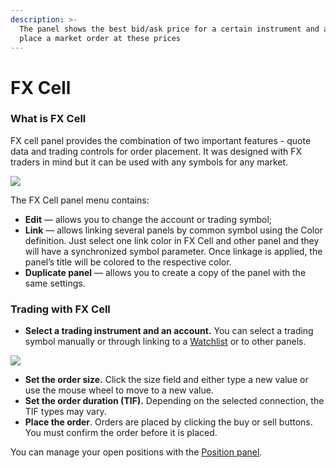 ```yaml
---
description: >-
  The panel shows the best bid/ask price for a certain instrument and allows to
  place a market order at these prices
---
```


# FX Cell

### What is FX Cell

FX cell panel provides the combination of two important features - quote data and trading controls for order placement. It was designed with FX traders in mind but it can be used with any symbols for any market.

![ ](../.gitbook/assets/fx-cell-general-view.png)

The FX Cell panel menu contains:

* **Edit**  — allows you to change the account or trading symbol;
* **Link** —  allows linking several panels by common symbol using the Color definition. Just select one link color in FX Cell and other panel and they will have a synchronized symbol parameter. Once linkage is applied, the panel’s title will be colored to the respective color.
* **Duplicate panel** — allows you to create a copy of the panel with the same settings.

### Trading with FX Cell

* **Select a trading instrument and an account.** You can select a trading symbol manually or through linking to a [Watchlist](https://kb.flowtrade.com/analytics-panels/watchlist) or to other panels.

![](../.gitbook/assets/fx-cell-select-the-symbol.png)

* **Set the order size.** Click the size field and either type a new value or use the mouse wheel to move to a new value.
* **Set the order duration (TIF).** Depending on the selected connection, the TIF types may vary.
* **Place the order**. Orders are placed by clicking the buy or sell buttons. You must confirm the order before it is placed.

You can manage your open positions with the [Position panel](https://kb.flowtrade.com/portfolio-panels/positions).
